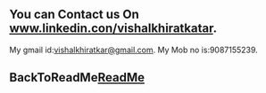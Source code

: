 ## You can Contact us On www.linkedin.con/vishalkhiratkatar.
My gmail id:vishalkhiratkar@gmail.com.
My Mob no is:9087155239.

## BackToReadMe[ReadMe](README.md)
